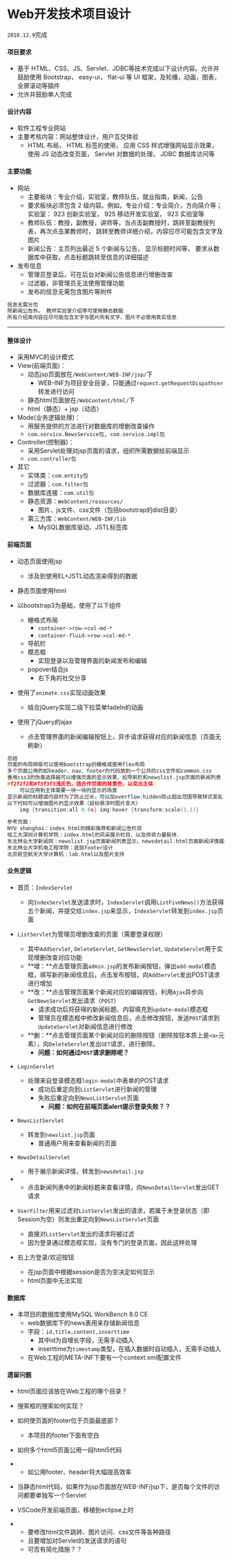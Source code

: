# Web开发技术项目设计

`2018.12.9`完成

#### 项目要求

- 基于 HTML、CSS、JS、Servlet、JDBC等技术完成以下设计内容。允许并鼓励使用 Bootstrap， easy-ui， flat-ui 等 UI 框架，及轮播，动画，图表，全屏滚动等插件
- 允许并鼓励单人完成

#### 设计内容

- 软件工程专业网站
- 主要考核内容：网站整体设计，用户互交体验
  - HTML 布局， HTML 标签的使用， 应用 CSS 样式增强网站显示效果， 使用 JS 动态改变页面， Servlet 对数据的处理， JDBC 数据库访问等

#### 主要功能

- 网站
  - 主要板块：专业介绍，实验室，教师队伍，就业指南，新闻，公告
  - 要求板块必须包含 2 级内容。例如，专业介绍：专业简介，方向简介等；实验室： 923 创新实验室， 925 移动开发实验室， 923 实验室等 
  - 教师队伍：教授，副教授，讲师等，当点击副教授时，跳转至副教授列表，再次点击某教师时， 跳转至教师详细介绍，内容应尽可能包含文字及图片
  - 新闻公告：主页列出最近 5 个新闻与公告， 显示标题时间等， 要求从数据库中获取，点击标题跳转至信息的详细描述
- 发布信息
  - 管理员登录后，可在后台对新闻公告信息进行增删改查
  - 过滤器，非管理员无法使用管理功能
  - 发布的信息无需包含图片等附件

```c
信息无需分页
除新闻公告外， 教师实验室介绍等可使用静态数据
所有介绍类内容应尽可能包含文字与图片所有文字、图片不必使用真实信息
```

------

#### 整体设计

- 采用MVC的设计模式
- View(前端页面)：
  - 动态jsp页面放在`/WebContent/WEB-INF/jsp/`下
    - WEB-INF为项目安全目录，只能通过`request.getRequestDispathcer`转发进行访问
  - 静态html页面放在`/WebContent/html/`下
  - html（静态）+ jsp（动态）
- Mode(业务逻辑处理)：
  - 用服务提供的方法进行对数据库的增删改查操作
  - `com.service.NewsService包, com.service.impl包`
- Controller(控制器)：
  - 采用Servlet处理对jsp页面的请求，组织所需数据给前端显示
  - `com.controller包`
- 其它
  - 实体类：`com.entity包`
  - 过滤器：`com.filter包`
  - 数据库连接：`com.util包`
  - 静态资源：`WebContent/resources/`
    - 图片、js文件、css文件（包括bootstrap的dist目录）
  - 第三方库：`WebContent/WEB-INF/lib`
    - MySQL数据库驱动、JSTL标签库

#### 前端页面

- 动态页面使用jsp
  - 涉及到使用EL+JSTL动态渲染得到的数据
- 静态页面使用html

- 以bootstrap3为基础，使用了以下组件
  - 栅格式布局
    - `container->row->col-md-*`
    - `container-fluid->row->col-md-*`
  - 导航栏
  - 模态框
    - 实现登录以及管理界面的新闻发布和编辑
  - popover结合js
    - 右下角的社交分享
- 使用了`animate.css`实现动画效果
  - 结合jQuery实现二级下拉菜单fadeIn的动画
- 使用了jQuery的ajax
  - 点击管理界面的新闻编辑按钮上，异步请求获得对应的新闻信息（页面无刷新）

```c
总结
页面的布局排版可以使用bootstrap的栅格或使用flex布局
多个页面公用的如header、nav、footer的代码放到一个公共的css文件如common.css
善用css3的伪类选择器可以增强页面的显示效果，如导航栏和newslist.jsp页面的新闻列表
#f2f2f2和#f3f3f3浅灰色，适合作页面的背景色，以突出主体
	可以应用到主体需要一块一块的显示的场景
显示新闻的标题或内容时为了防止过长，可以加overflow:hidden防止超出范围导致样式变乱
以下代码可以增强图片的显示效果（鼠标悬浮时图片变大）
	img {transition:all 0.6s} img:hover {transform:scale(1.1)}
```

```c
参考页面：
NYU shanghai：index.html的精彩推荐和新闻公告栏目
哈工大深圳计算机学院：index.html的风采展示栏目、以及师资力量板块.
东北林业大学新闻网：newslist.jsp页面新闻列表显示、newsdetail.html页面新闻详情展示
东北林业大学机电工程学院：底部footer设计
北京航空航天大学计算机：lab.html以及图片支持
```

#### 业务逻辑

- 首页：`IndexServlet`
  - 向`IndexServlet`发送请求时，`IndexServlet`调用`ListFiveNews()`方法获得五个新闻，并提交给`index.jsp`来显示，`IndexServlet`转发到`index.jsp`页面

- `ListServlet`为管理员增删改查的页面（需要登录权限）

  - 其中`AddServlet`, `DeleteServlet`, `GetNewsServlet`, `UpdateServlet`用于实现增删改查对应功能
  - **增：**点击管理页面`admin.jsp`的发布新闻按钮，弹出`add-modal`模态框，填写新的新闻信息后，点击发布按钮，向`AddServlet`发出POST请求进行增加
  - **改：**点击管理页面某个新闻对应的编辑按钮，利用`Ajax`异步向`GetNewsServlet`发出请求（`POST`）
    - 请求成功后将获得的新闻标题、内容填充到`update-modal`模态框
    - 管理员在模态框中修改新闻信息后，点击修改按钮，发送`POST`请求到`UpdateServlet`对新闻信息进行修改
  - **删：**点击管理页面某个新闻对应的删除按钮（删除按钮本质上是`<a>`元素），向`DeleteServlet`发出`GET`请求，进行删除。
    - **问题：如何通过`POST`请求删除呢？**

- `LoginServlet`

  - 处理来自登录模态框`login-modal`中表单的POST请求
    - 成功后重定向到`ListServlet`进行新闻的管理
    - 失败后重定向到`NewsListServlet`页面
      - **问题：如何在前端页面alert提示登录失败？？**

- `NewsListServlet`

  - 转发到`newslist.jsp`页面
    - 普通用户用来查看新闻的页面

- `NewsDetailServlet`

  - 用于展示新闻详情，转发到`newsdetail.jsp`

- - 点击新闻列表中的新闻标题来查看详情，向`NewsDetailServlet`发出GET请求

- `UserFilter`用来过滤对`ListServlet`发出的请求，若属于未登录状态（即Session为空）则发出重定向到`NewsListServlet`页面
  - 直接对`ListServlet`发出的请求将被过滤
  - 因为登录通过模态框实现，没有专门的登录页面，因此这样处理

- 右上方登录/欢迎按钮
  - 在jsp页面中根据session是否为空决定如何显示
  - html页面中无法实现

#### 数据库

- 本项目的数据库使用MySQL WorkBench 8.0 CE
  - web数据库下的news表用来存储新闻信息
  - 字段：`id,title,content,inserttime`
    - 其中id为自增长字段，无需手动插入
    - inserttime为`timestamp`类型，在插入数据时自动插入，无需手动插入
  - 在Web工程的META-INF下要有一个context.xml配置文件

#### 遗留问题

- html页面应该放在Web工程的哪个目录？

- 搜索框的搜索如何实现？

- 如何使页面的footer位于页面最底部？

  - 本项目的footer下面有空白

- 如何多个html5页面公用一段html5代码

- - 如公用footer、header将大幅提高效率

- 当静态html代码，如果作为jsp页面放在WEB-INF/jsp下，是否每个文件的访问都要单独写一个Servlet

- VSCode开发前端页面，移植到eclipse上时

- - 要修改html文件跳转、图片访问、css文件等各种路径
  - 且要增加对Servlet的发送请求的语句
  - 可否有简化措施？？

